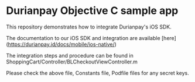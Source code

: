 # Durianpay Objective C sample app

This repository demonstrates how to integrate Durianpay's iOS SDK.

The documentation to our iOS SDK and integration are available [here] (https://durianpay.id/docs/mobile/ios-native/)

The integration steps and procedure can be found in ShoppingCart/Controller/BLCheckoutViewController.m

Please check the above file, Constants file, Podfile files for any secret keys.
